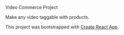 Video Commerce Project

Make any video taggable with products.

This project was bootstrapped with [Create React App](https://github.com/facebookincubator/create-react-app).
